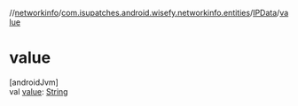 //[networkinfo](../../../index.md)/[com.isupatches.android.wisefy.networkinfo.entities](../index.md)/[IPData](index.md)/[value](value.md)

# value

[androidJvm]\
val [value](value.md): [String](https://kotlinlang.org/api/latest/jvm/stdlib/kotlin/-string/index.html)
